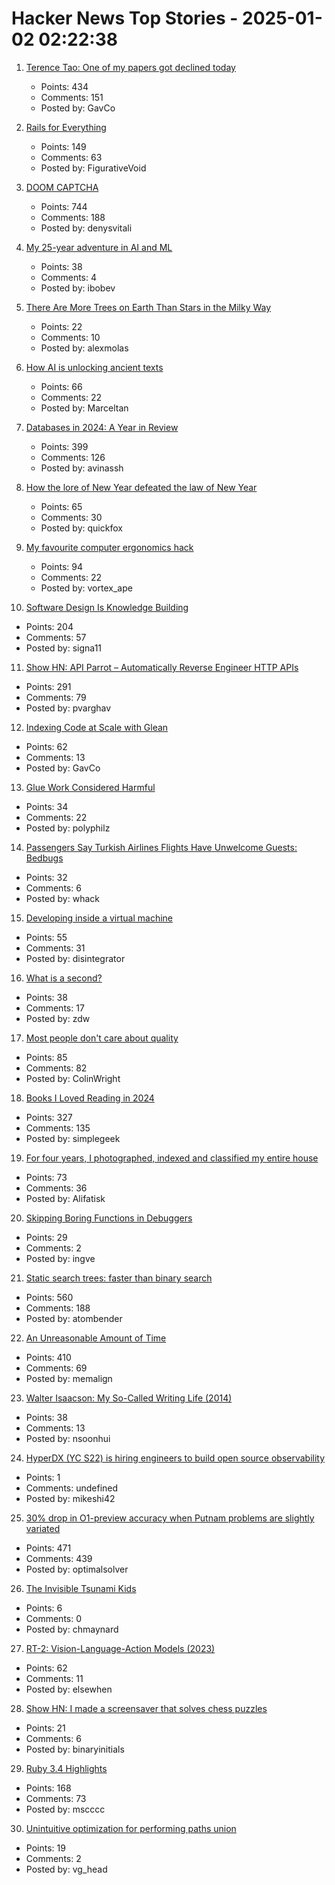 # Hacker News Top Stories - 2025-01-02 02:22:38

1. [Terence Tao: One of my papers got declined today](https://mathstodon.xyz/@tao/113721192051328193)
   - Points: 434
   - Comments: 151
   - Posted by: GavCo

2. [Rails for Everything](https://literallythevoid.com/blog/rails_for_everything.html)
   - Points: 149
   - Comments: 63
   - Posted by: FigurativeVoid

3. [DOOM CAPTCHA](https://doom-captcha.vercel.app/)
   - Points: 744
   - Comments: 188
   - Posted by: denysvitali

4. [My 25-year adventure in AI and ML](https://austinhenley.com/blog/25yearsofai.html)
   - Points: 38
   - Comments: 4
   - Posted by: ibobev

5. [There Are More Trees on Earth Than Stars in the Milky Way](https://www.snopes.com/fact-check/trees-stars-milky-way/)
   - Points: 22
   - Comments: 10
   - Posted by: alexmolas

6. [How AI is unlocking ancient texts](https://www.nature.com/articles/d41586-024-04161-z)
   - Points: 66
   - Comments: 22
   - Posted by: Marceltan

7. [Databases in 2024: A Year in Review](https://www.cs.cmu.edu/~pavlo/blog/2025/01/2024-databases-retrospective.html)
   - Points: 399
   - Comments: 126
   - Posted by: avinassh

8. [How the lore of New Year defeated the law of New Year](https://davidallengreen.com/2025/01/how-the-lore-of-new-year-defeated-the-law-of-new-year-how-the-english-state-gave-up-on-insisting-the-new-year-started-on-25-march/)
   - Points: 65
   - Comments: 30
   - Posted by: quickfox

9. [My favourite computer ergonomics hack](https://blog.jacobvosmaer.nl/0036-beeper/)
   - Points: 94
   - Comments: 22
   - Posted by: vortex_ape

10. [Software Design Is Knowledge Building](https://olano.dev/blog/software-design-is-knowledge-building/)
   - Points: 204
   - Comments: 57
   - Posted by: signa11

11. [Show HN: API Parrot – Automatically Reverse Engineer HTTP APIs](https://apiparrot.com/)
   - Points: 291
   - Comments: 79
   - Posted by: pvarghav

12. [Indexing Code at Scale with Glean](https://engineering.fb.com/2024/12/19/developer-tools/glean-open-source-code-indexing/)
   - Points: 62
   - Comments: 13
   - Posted by: GavCo

13. [Glue Work Considered Harmful](https://www.seangoedecke.com/glue-work-considered-harmful/)
   - Points: 34
   - Comments: 22
   - Posted by: polyphilz

14. [Passengers Say Turkish Airlines Flights Have Unwelcome Guests: Bedbugs](https://www.nytimes.com/2025/01/01/travel/bedbugs-turkish-airlines-flights.html)
   - Points: 32
   - Comments: 6
   - Posted by: whack

15. [Developing inside a virtual machine](https://blog.disintegrator.dev/posts/dev-virtual-machine/)
   - Points: 55
   - Comments: 31
   - Posted by: disintegrator

16. [What is a second?](https://www.johndcook.com/blog/2024/12/29/what-exactly-is-a-second/)
   - Points: 38
   - Comments: 17
   - Posted by: zdw

17. [Most people don't care about quality](https://shkspr.mobi/blog/2024/12/most-people-dont-care-about-quality/)
   - Points: 85
   - Comments: 82
   - Posted by: ColinWright

18. [Books I Loved Reading in 2024](https://thoughts.wyounas.com/p/books-i-enjoyed-most-in-2024)
   - Points: 327
   - Comments: 135
   - Posted by: simplegeek

19. [For four years, I photographed, indexed and classified my entire house](https://www.katalog-barbaraiweins.com)
   - Points: 73
   - Comments: 36
   - Posted by: Alifatisk

20. [Skipping Boring Functions in Debuggers](https://maskray.me/blog/2024-12-30-skipping-boring-functions-in-debuggers)
   - Points: 29
   - Comments: 2
   - Posted by: ingve

21. [Static search trees: faster than binary search](https://curiouscoding.nl/posts/static-search-tree/)
   - Points: 560
   - Comments: 188
   - Posted by: atombender

22. [An Unreasonable Amount of Time](https://allenpike.com/2024/an-unreasonable-amount-of-time)
   - Points: 410
   - Comments: 69
   - Posted by: memalign

23. [Walter Isaacson: My So-Called Writing Life (2014)](https://lehnews.wordpress.com/2014/03/25/walter-isaacson-my-so-called-writing-life/)
   - Points: 38
   - Comments: 13
   - Posted by: nsoonhui

24. [HyperDX (YC S22) is hiring engineers to build open source observability](https://www.ycombinator.com/companies/hyperdx/jobs)
   - Points: 1
   - Comments: undefined
   - Posted by: mikeshi42

25. [30% drop in O1-preview accuracy when Putnam problems are slightly variated](https://openreview.net/forum?id=YXnwlZe0yf&noteId=yrsGpHd0Sf)
   - Points: 471
   - Comments: 439
   - Posted by: optimalsolver

26. [The Invisible Tsunami Kids](https://robertvanwey.substack.com/p/the-invisible-tsunami-kids)
   - Points: 6
   - Comments: 0
   - Posted by: chmaynard

27. [RT-2: Vision-Language-Action Models (2023)](https://robotics-transformer2.github.io/)
   - Points: 62
   - Comments: 11
   - Posted by: elsewhen

28. [Show HN: I made a screensaver that solves chess puzzles](https://screensaverchess.com)
   - Points: 21
   - Comments: 6
   - Posted by: binaryinitials

29. [Ruby 3.4 Highlights](https://blog.sinjakli.co.uk/2025/01/01/ruby-3-4-highlights/)
   - Points: 168
   - Comments: 73
   - Posted by: mscccc

30. [Unintuitive optimization for performing paths union](https://minus-ze.ro/posts/unintuitive-optimization-for-performing-paths-union/)
   - Points: 19
   - Comments: 2
   - Posted by: vg_head

